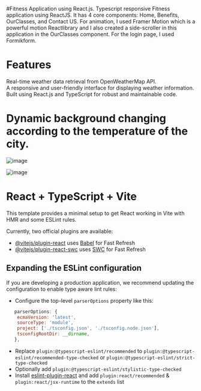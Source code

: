 #Fitness Application using React.js.
Typescript responsive Fitness application using ReactJS. It has 4 core components: Home, Benefits, OurClasses, and Contact US. For animation, I used Framer Motion which is a powerful motion Reactlibrary and I also created a side-scroller in this application in the OurClasses component. For the login page, I used Formikform. 
 # Features
Real-time weather data retrieval from OpenWeatherMap API.\
A responsive and user-friendly interface for displaying weather information.\
Built using React.js and TypeScript for robust and maintainable code.
# Dynamic background changing according to the temperature of the city.

![image](https://github.com/KhushbuNavdiwala/WEATHER_APP_API/assets/77695748/22a006ca-91de-4d74-b26f-97d31865bd44)

![image](https://github.com/KhushbuNavdiwala/WEATHER_APP_API/assets/77695748/37e0d8a1-b034-4b39-8648-a796518c40af)








# React + TypeScript + Vite

This template provides a minimal setup to get React working in Vite with HMR and some ESLint rules.

Currently, two official plugins are available:

- [@vitejs/plugin-react](https://github.com/vitejs/vite-plugin-react/blob/main/packages/plugin-react/README.md) uses [Babel](https://babeljs.io/) for Fast Refresh
- [@vitejs/plugin-react-swc](https://github.com/vitejs/vite-plugin-react-swc) uses [SWC](https://swc.rs/) for Fast Refresh

## Expanding the ESLint configuration

If you are developing a production application, we recommend updating the configuration to enable type aware lint rules:

- Configure the top-level `parserOptions` property like this:

```js
   parserOptions: {
    ecmaVersion: 'latest',
    sourceType: 'module',
    project: ['./tsconfig.json', './tsconfig.node.json'],
    tsconfigRootDir: __dirname,
   },
```

- Replace `plugin:@typescript-eslint/recommended` to `plugin:@typescript-eslint/recommended-type-checked` or `plugin:@typescript-eslint/strict-type-checked`
- Optionally add `plugin:@typescript-eslint/stylistic-type-checked`
- Install [eslint-plugin-react](https://github.com/jsx-eslint/eslint-plugin-react) and add `plugin:react/recommended` & `plugin:react/jsx-runtime` to the `extends` list
